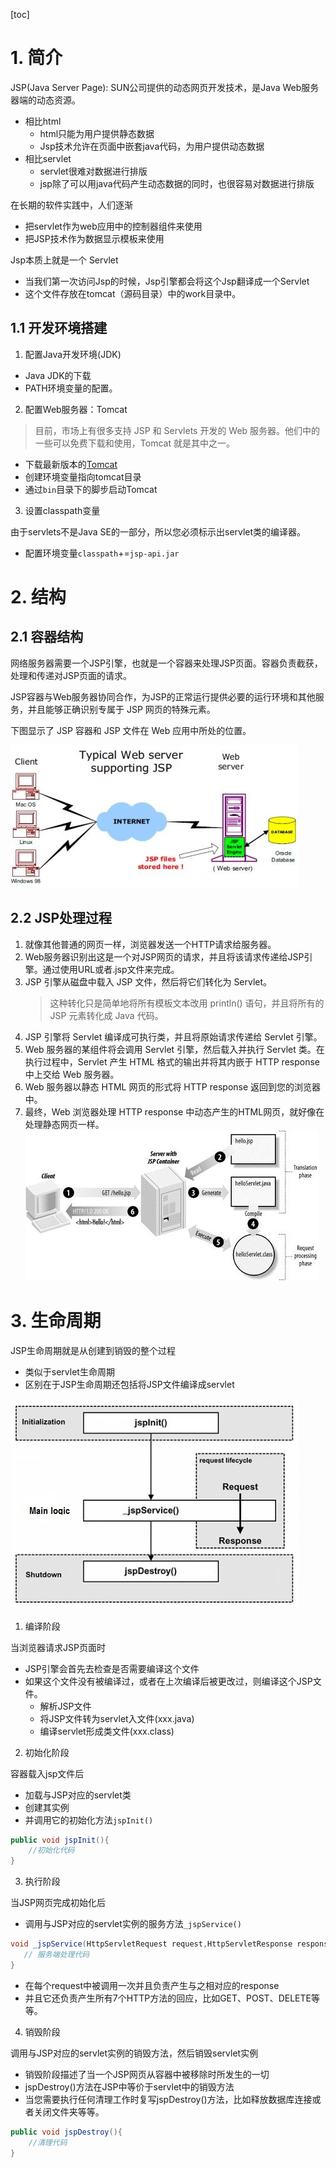 [toc]

# 1. 简介


JSP(Java Server Page): SUN公司提供的动态网页开发技术，是Java Web服务器端的动态资源。

- 相比html
    - html只能为用户提供静态数据
    - Jsp技术允许在页面中嵌套java代码，为用户提供动态数据
- 相比servlet
    - servlet很难对数据进行排版
    - jsp除了可以用java代码产生动态数据的同时，也很容易对数据进行排版

在长期的软件实践中，人们逐渐
- 把servlet作为web应用中的控制器组件来使用
- 把JSP技术作为数据显示模板来使用

Jsp本质上就是一个 Servlet
- 当我们第一次访问Jsp的时候，Jsp引擎都会将这个Jsp翻译成一个Servlet
- 这个文件存放在tomcat（源码目录）中的work目录中。



## 1.1 开发环境搭建

1. 配置Java开发环境(JDK)

- Java JDK的下载
- PATH环境变量的配置。

2. 配置Web服务器：Tomcat

> 目前，市场上有很多支持 JSP 和 Servlets 开发的 Web 服务器。他们中的一些可以免费下载和使用，Tomcat 就是其中之一。

- 下载最新版本的[Tomcat](http://tomcat.apache.org/)
- 创建环境变量指向tomcat目录
- 通过`bin`目录下的脚步启动Tomcat

3. 设置classpath变量

由于servlets不是Java SE的一部分，所以您必须标示出servlet类的编译器。

- 配置环境变量`classpath`+=`jsp-api.jar`



# 2. 结构

## 2.1 容器结构

网络服务器需要一个JSP引擎，也就是一个容器来处理JSP页面。容器负责截获，处理和传递对JSP页面的请求。

JSP容器与Web服务器协同合作，为JSP的正常运行提供必要的运行环境和其他服务，并且能够正确识别专属于 JSP 网页的特殊元素。

下图显示了 JSP 容器和 JSP 文件在 Web 应用中所处的位置。

![JSP容器和SJP文件在WEB引用中所处的位置](assets/jspstruct.png)

## 2.2 JSP处理过程

1. 就像其他普通的网页一样，浏览器发送一个HTTP请求给服务器。
2. Web服务器识别出这是一个对JSP网页的请求，并且将该请求传递给JSP引擎。通过使用URL或者.jsp文件来完成。
3. JSP 引擎从磁盘中载入 JSP 文件，然后将它们转化为 Servlet。
    > 这种转化只是简单地将所有模板文本改用 println() 语句，并且将所有的 JSP 元素转化成 Java 代码。
4. JSP 引擎将 Servlet 编译成可执行类，并且将原始请求传递给 Servlet 引擎。
5. Web 服务器的某组件将会调用 Servlet 引擎，然后载入并执行 Servlet 类。在执行过程中，Servlet 产生 HTML 格式的输出并将其内嵌于 HTTP response 中上交给 Web 服务器。
6. Web 服务器以静态 HTML 网页的形式将 HTTP response 返回到您的浏览器中。
7. 最终，Web 浏览器处理 HTTP response 中动态产生的HTML网页，就好像在处理静态网页一样。
![处理过程图解](assets/jspway.png)


# 3. 生命周期

JSP生命周期就是从创建到销毁的整个过程
- 类似于servlet生命周期
- 区别在于JSP生命周期还包括将JSP文件编译成servlet

![JSP生命周期图示](assets/jsplifetime.png)

1.  编译阶段


当浏览器请求JSP页面时
- JSP引擎会首先去检查是否需要编译这个文件
- 如果这个文件没有被编译过，或者在上次编译后被更改过，则编译这个JSP文件。
    - 解析JSP文件
    - 将JSP文件转为servlet入文件(xxx.java)
    - 编译servlet形成类文件(xxx.class)


2. 初始化阶段

容器载入jsp文件后
- 加载与JSP对应的servlet类
- 创建其实例
- 并调用它的初始化方法`jspInit()`
```java
public void jspInit(){
    //初始化代码
}
```

3. 执行阶段

当JSP网页完成初始化后
- 调用与JSP对应的servlet实例的服务方法`_jspService()`
```java
void _jspService(HttpServletRequest request,HttpServletResponse response){
   // 服务端处理代码
}
```
- 在每个request中被调用一次并且负责产生与之相对应的response
- 并且它还负责产生所有7个HTTP方法的回应，比如GET、POST、DELETE等等。


4. 销毁阶段

调用与JSP对应的servlet实例的销毁方法，然后销毁servlet实例


- 销毁阶段描述了当一个JSP网页从容器中被移除时所发生的一切
- jspDestroy()方法在JSP中等价于servlet中的销毁方法
- 当您需要执行任何清理工作时复写jspDestroy()方法，比如释放数据库连接或者关闭文件夹等等。

```java
public void jspDestroy(){
    //清理代码
}
```

